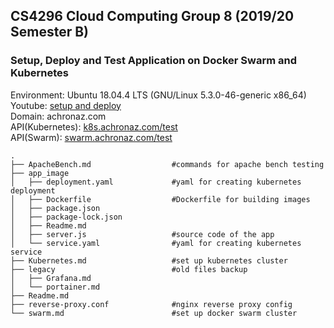 ## CS4296 Cloud Computing Group 8 (2019/20 Semester B)
### Setup, Deploy and Test Application on Docker Swarm and Kubernetes
Environment: Ubuntu 18.04.4 LTS (GNU/Linux 5.3.0-46-generic x86_64) \
Youtube: [setup and deploy](https://www.youtube.com/watch?v=-rcjyEOFkvQ&feature=youtu.be) \
Domain: achronaz.com \
API(Kubernetes): [k8s.achronaz.com/test](http://k8s.achronaz.com/test) \
API(Swarm): [swarm.achronaz.com/test](http://swarm.achronaz.com/test)

```
.
├── ApacheBench.md                  #commands for apache bench testing
├── app_image
│   ├── deployment.yaml             #yaml for creating kubernetes deployment
│   ├── Dockerfile                  #Dockerfile for building images
│   ├── package.json                
│   ├── package-lock.json
│   ├── Readme.md                   
│   ├── server.js                   #source code of the app
│   └── service.yaml                #yaml for creating kubernetes service
├── Kubernetes.md                   #set up kubernetes cluster
├── legacy                          #old files backup
│   ├── Grafana.md
│   └── portainer.md
├── Readme.md
├── reverse-proxy.conf              #nginx reverse proxy config
└── swarm.md                        #set up docker swarm cluster

```